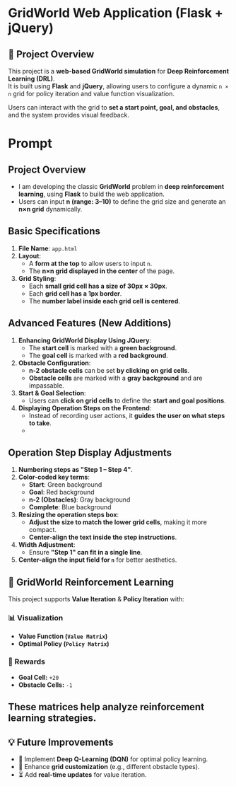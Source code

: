 # GridWorld Web Application (Flask + jQuery)

## 📝 Project Overview
This project is a **web-based GridWorld simulation** for **Deep Reinforcement Learning (DRL)**.  
It is built using **Flask** and **jQuery**, allowing users to configure a dynamic `n × n` grid for policy iteration and value function visualization.

Users can interact with the grid to **set a start point, goal, and obstacles**, and the system provides visual feedback.

# Prompt
## Project Overview
- I am developing the classic **GridWorld** problem in **deep reinforcement learning**, using **Flask** to build the web application.
- Users can input **n (range: 3–10)** to define the grid size and generate an **n×n grid** dynamically.

## Basic Specifications
1. **File Name**: `app.html`
2. **Layout**:
   - A **form at the top** to allow users to input `n`.
   - The **n×n grid displayed in the center** of the page.
3. **Grid Styling**:
   - Each **small grid cell has a size of 30px × 30px**.
   - Each **grid cell has a 1px border**.
   - The **number label inside each grid cell is centered**.
     
## Advanced Features (New Additions)
1. **Enhancing GridWorld Display Using JQuery**:
   - The **start cell** is marked with a **green background**.
   - The **goal cell** is marked with a **red background**.
2. **Obstacle Configuration**:
   - **n-2 obstacle cells** can be set **by clicking on grid cells**.
   - **Obstacle cells** are marked with a **gray background** and are impassable.
3. **Start & Goal Selection**:
   - Users can **click on grid cells** to define the **start and goal positions**.
4. **Displaying Operation Steps on the Frontend**:
   - Instead of recording user actions, it **guides the user on what steps to take**.
   - 
## Operation Step Display Adjustments
1. **Numbering steps as "Step 1 – Step 4"**.
2. **Color-coded key terms**:
   - **Start**: Green background
   - **Goal**: Red background
   - **n-2 (Obstacles)**: Gray background
   - **Complete**: Blue background
3. **Resizing the operation steps box**:
   - **Adjust the size to match the lower grid cells**, making it more compact.
   - **Center-align the text inside the step instructions**.
4. **Width Adjustment**:
   - Ensure **"Step 1" can fit in a single line**.
5. **Center-align the input field for `n`** for better aesthetics.

## 🎯 GridWorld Reinforcement Learning  
This project supports **Value Iteration** & **Policy Iteration** with:  

### 📊 Visualization  
- **Value Function (`Value Matrix`)**  
- **Optimal Policy (`Policy Matrix`)**  

### 🎯 Rewards  
- **Goal Cell:** `+20`  
- **Obstacle Cells:** `-1`  

These matrices help analyze **reinforcement learning strategies**.  
---
## 💡 Future Improvements  
- 🚀 Implement **Deep Q-Learning (DQN)** for optimal policy learning.  
- 🎨 Enhance **grid customization** (e.g., different obstacle types).  
- ⏳ Add **real-time updates** for value iteration.  

